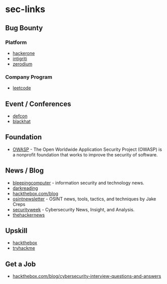 # sec-links

## Bug Bounty
### Platform
- [hackerone](https://hackerone.com/)
- [intigriti](https://www.intigriti.com/)
- [zerodium](https://zerodium.com/index.html)
### Company Program
- [leetcode](https://leetcode.com/bugbounty/)

## Event / Conferences
- [defcon](https://defcon.org/)
- [blackhat](https://www.blackhat.com/)

## Foundation
- [OWASP](https://owasp.org/) - The Open Worldwide Application Security Project (OWASP) is a nonprofit foundation that works to improve the security of software.

## News / Blog
- [bleepingcomputer](https://www.bleepingcomputer.com/) - information security and technology news.
- [darkreading](https://www.darkreading.com/)
- [hackthebox.com/blog](https://www.hackthebox.com/blog)
- [osintnewsletter](https://osintnewsletter.com/) - OSINT news, tools, tactics, and techniques by Jake Creps
- [securityweek](https://www.securityweek.com/) - Cybersecurity News, Insight, and Analysis.
- [thehackernews](https://thehackernews.com/)

## Upskill
- [hackthebox](https://hackthebox.com)
- [tryhackme](https://tryhackme.com/)

## Get a Job
- [hackthebox.com/blog/cybersecurity-interview-questions-and-answers](https://www.hackthebox.com/blog/cybersecurity-interview-questions-and-answers)
